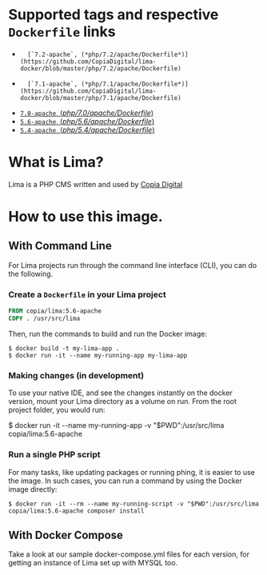 # Supported tags and respective `Dockerfile` links

-       [`7.2-apache`, (*php/7.2/apache/Dockerfile*)](https://github.com/CopiaDigital/lima-docker/blob/master/php/7.2/apache/Dockerfile)
-       [`7.1-apache`, (*php/7.1/apache/Dockerfile*)](https://github.com/CopiaDigital/lima-docker/blob/master/php/7.1/apache/Dockerfile)
-	[`7.0-apache`, (*php/7.0/apache/Dockerfile*)](https://github.com/CopiaDigital/lima-docker/blob/master/php/7.0/apache/Dockerfile)
-	[`5.6-apache`, (*php/5.6/apache/Dockerfile*)](https://github.com/CopiaDigital/lima-docker/blob/master/php/5.6/apache/Dockerfile)
-	[`5.4-apache`, (*php/5.4/apache/Dockerfile*)](https://github.com/CopiaDigital/lima-docker/blob/master/php/5.4/apache/Dockerfile)


# What is Lima?

Lima is a PHP CMS written and used by [Copia Digital](http://www.copiadigital.co.uk)

# How to use this image.

## With Command Line

For Lima projects run through the command line interface (CLI), you can do the following.

### Create a `Dockerfile` in your Lima project

```dockerfile
FROM copia/lima:5.6-apache
COPY . /usr/src/lima
```

Then, run the commands to build and run the Docker image:

```console
$ docker build -t my-lima-app .
$ docker run -it --name my-running-app my-lima-app
```

### Making changes (in development)

To use your native IDE, and see the changes instantly on the docker version, mount your Lima directory as a volume on run. From the root project folder, you would run:

$ docker run -it --name my-running-app -v "$PWD":/usr/src/lima copia/lima:5.6-apache

### Run a single PHP script

For many tasks, like updating packages or running phing, it is easier to use the image. In such cases, you can run a command by using the Docker image directly:

```console
$ docker run -it --rm --name my-running-script -v "$PWD":/usr/src/lima copia/lima:5.6-apache composer install
```

## With Docker Compose

Take a look at our sample docker-compose.yml files for each version, for getting an instance of Lima set up with MYSQL too.
